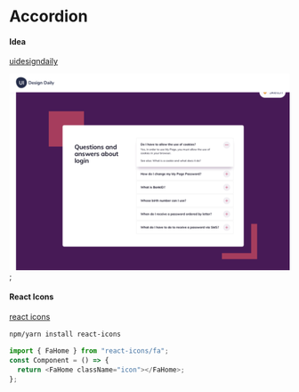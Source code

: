 # Accordion

#### Idea

[uidesigndaily](https://uidesigndaily.com/posts/sketch-accordion-website-day-1175)

![](./idea.png);

#### React Icons

[react icons](https://react-icons.github.io/react-icons/)

```
npm/yarn install react-icons
```

```javascript
import { FaHome } from "react-icons/fa";
const Component = () => {
  return <FaHome className="icon"></FaHome>;
};
```
